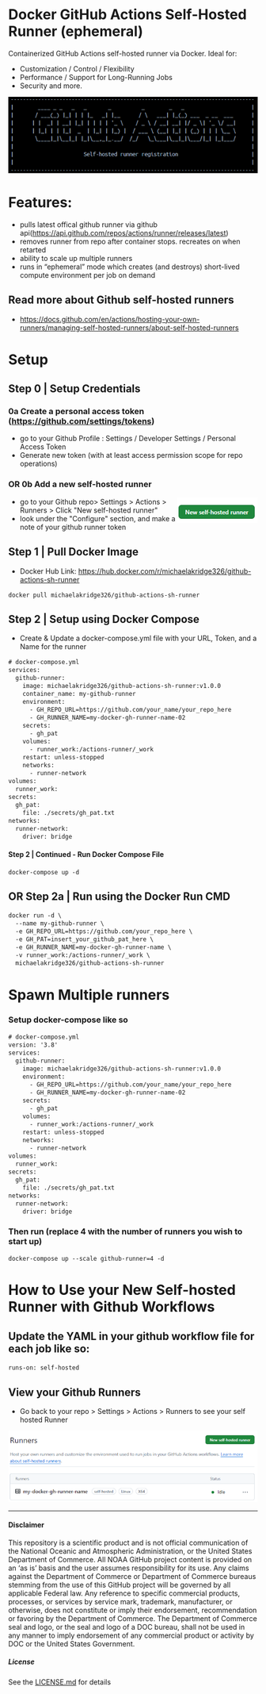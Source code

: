 # Docker GitHub Actions Self-Hosted Runner (ephemeral)
Containerized GitHub Actions self-hosted runner via Docker. Ideal for:
- Customization / Control / Flexibility
- Performance / Support for Long-Running Jobs
- Security and more.

<img src="https://github.com/MichaelAkridge-NOAA/docker-github-actions-runner/raw/main/docs/images/00.png" />

# Features:
- pulls latest offical github runner via github api(https://api.github.com/repos/actions/runner/releases/latest)
- removes runner from repo after container stops. recreates on when retarted
- ability to scale up multiple runners
- runs in “ephemeral” mode which creates (and destroys) short-lived compute environment per job on demand

## Read more about Github self-hosted runners
- https://docs.github.com/en/actions/hosting-your-own-runners/managing-self-hosted-runners/about-self-hosted-runners

# Setup
## Step 0 | Setup Credentials 
### 0a Create a personal access token (https://github.com/settings/tokens)
- go to your Github Profile : Settings / Developer Settings / Personal Access Token
- Generate new token (with at least access permission scope for repo operations) 

### OR 0b Add a new self-hosted runner 
<img src="https://github.com/MichaelAkridge-NOAA/docker-github-actions-runner/raw/main/docs/images/01.png" align="right"  />

- go to your Github repo> Settings > Actions > Runners > Click "New self-hosted runner"
- look under the "Configure" section, and make a note of your github runner token

## Step 1 | Pull Docker Image
- Docker Hub Link: https://hub.docker.com/r/michaelakridge326/github-actions-sh-runner

```
docker pull michaelakridge326/github-actions-sh-runner
```
## Step 2 | Setup using Docker Compose
- Create & Update a docker-compose.yml file with your URL, Token, and a Name for the runner
```
# docker-compose.yml
services:
  github-runner:
    image: michaelakridge326/github-actions-sh-runner:v1.0.0
    container_name: my-github-runner
    environment:
      - GH_REPO_URL=https://github.com/your_name/your_repo_here 
      - GH_RUNNER_NAME=my-docker-gh-runner-name-02
    secrets:
      - gh_pat
    volumes:
      - runner_work:/actions-runner/_work
    restart: unless-stopped
    networks:
      - runner-network
volumes:
  runner_work:
secrets:
  gh_pat:
    file: ./secrets/gh_pat.txt
networks:
  runner-network:
    driver: bridge
```
#### Step 2 | Continued - Run Docker Compose File
```
docker-compose up -d
```
## OR Step 2a | Run using the Docker Run CMD
```
docker run -d \
  --name my-github-runner \
  -e GH_REPO_URL=https://github.com/your_repo_here \
  -e GH_PAT=insert_your_github_pat_here \
  -e GH_RUNNER_NAME=my-docker-gh-runner-name \
  -v runner_work:/actions-runner/_work \
  michaelakridge326/github-actions-sh-runner
```
# Spawn Multiple runners 
### Setup docker-compose like so
```
# docker-compose.yml
version: '3.8'
services:
  github-runner:
    image: michaelakridge326/github-actions-sh-runner:v1.0.0
    environment:
      - GH_REPO_URL=https://github.com/your_name/your_repo_here 
      - GH_RUNNER_NAME=my-docker-gh-runner-name-02
    secrets:
      - gh_pat
    volumes:
      - runner_work:/actions-runner/_work
    restart: unless-stopped
    networks:
      - runner-network
volumes:
  runner_work:
secrets:
  gh_pat:
    file: ./secrets/gh_pat.txt
networks:
  runner-network:
    driver: bridge
```
### Then run (replace 4 with the number of runners you wish to start up)
```
docker-compose up --scale github-runner=4 -d
```
# How to Use your New Self-hosted Runner with Github Workflows
## Update the YAML in your github workflow file for each job like so:
```
runs-on: self-hosted
```
## View your Github Runners
- Go back to your repo > Settings > Actions > Runners  to see your self hosted Runner

<img src="https://github.com/MichaelAkridge-NOAA/docker-github-actions-runner/raw/main/docs/images/03.png"/>

----------
#### Disclaimer
This repository is a scientific product and is not official communication of the National Oceanic and Atmospheric Administration, or the United States Department of Commerce. All NOAA GitHub project content is provided on an ‘as is’ basis and the user assumes responsibility for its use. Any claims against the Department of Commerce or Department of Commerce bureaus stemming from the use of this GitHub project will be governed by all applicable Federal law. Any reference to specific commercial products, processes, or services by service mark, trademark, manufacturer, or otherwise, does not constitute or imply their endorsement, recommendation or favoring by the Department of Commerce. The Department of Commerce seal and logo, or the seal and logo of a DOC bureau, shall not be used in any manner to imply endorsement of any commercial product or activity by DOC or the United States Government.

##### License
See the [LICENSE.md](./LICENSE.md) for details
